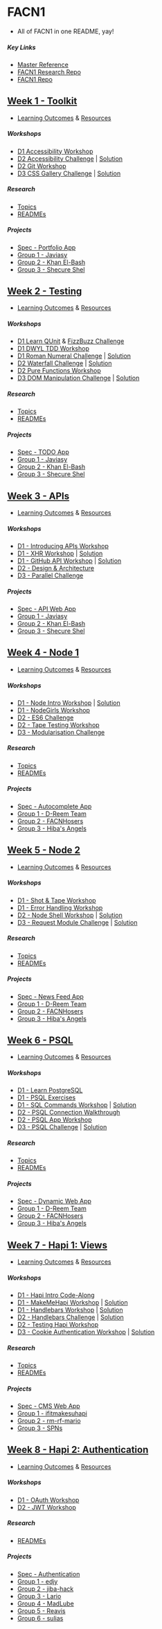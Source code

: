 # FACN1
- All of FACN1 in one README, yay!

##### Key Links
- [Master Reference](https://github.com/foundersandcoders/master-reference/)
- [FACN1 Research Repo](https://github.com/FACN1/research)
- [FACN1 Repo](https://github.com/facn1)

## [Week 1 - Toolkit](https://github.com/foundersandcoders/master-reference/blob/master/coursebook/week-1/README.md)
- [Learning Outcomes](https://github.com/foundersandcoders/master-reference/blob/master/coursebook/week-1/learning-outcomes.md) & [Resources](https://github.com/foundersandcoders/master-reference/blob/master/coursebook/week-1/resources.md)

##### Workshops
- [D1 Accessibility Workshop](https://github.com/jsms90/web-accessibility)
- [D2 Accessibility Challenge](https://github.com/njsfield/accessibility-challenge) | [Solution](https://github.com/njsfield/accessibility-challenge/tree/solution)
- [D2 Git Workshop](https://github.com/jsms90/learn-git-basics)
- [D3 CSS Gallery Challenge](https://github.com/njsfield/css-gallery-challenge) | [Solution](https://github.com/njsfield/css-gallery-challenge/tree/solution)

##### Research
- [Topics](https://github.com/foundersandcoders/master-reference/blob/master/coursebook/week-1/research-afternoon.md)
- [READMEs](https://github.com/FACN1/research/tree/master/week-1)

##### Projects
- [Spec - Portfolio App](https://github.com/foundersandcoders/master-reference/blob/master/coursebook/week-1/project.md)
- [Group 1 - Javiasy](https://github.com/FACN1/week1-javiasy)
- [Group 2 - Khan El-Bash](https://github.com/FACN1/week1-Khan-ElBash)
- [Group 3 - Shecure Shel](https://github.com/FACN1/week1-shecureShel)

## [Week 2 - Testing](https://github.com/foundersandcoders/master-reference/blob/master/coursebook/week-2/README.md)
- [Learning Outcomes](https://github.com/foundersandcoders/master-reference/blob/master/coursebook/week-2/learning-outcomes.md) & [Resources](https://github.com/foundersandcoders/master-reference/blob/master/coursebook/week-2/resources.md)

##### Workshops
- [D1 Learn QUnit](https://github.com/skibinska/learn-qunit) & [FizzBuzz Challenge](https://github.com/skibinska/fizzbuzz)
- [D1 DWYL TDD Workshop](https://github.com/dwyl/learn-tdd)
- [D1 Roman Numeral Challenge](https://github.com/skibinska/romanizer) | [Solution](https://github.com/skibinska/romanizer/tree/solution)
- [D2 Waterfall Challenge](https://github.com/RhodesPeter/waterfall-function-workshop) | [Solution](https://github.com/RhodesPeter/waterfall-function-workshop/tree/solution)
- [D2 Pure Functions Workshop](https://github.com/Jwhiles/pure-functions-easy-testing)
- [D3 DOM Manipulation Challenge](https://github.com/mantagen/DOM-manipulation-Challenge) | [Solution](https://github.com/mantagen/DOM-manipulation-Challenge/tree/solutions)

##### Research
- [Topics](https://github.com/foundersandcoders/master-reference/blob/master/coursebook/week-2/research-afternoon.md)
- [READMEs](https://github.com/FACN1/research/tree/master/week-2)

##### Projects
- [Spec - TODO App](https://github.com/foundersandcoders/master-reference/tree/master/coursebook/fragments/projects/tdd-todo)
- [Group 1 - Javiasy](https://github.com/FACN1/week2-javiasy)
- [Group 2 - Khan El-Bash](https://github.com/FACN1/week2-Khan-ElBash)
- [Group 3 - Shecure Shel](https://github.com/FACN1/Week-2-ShecureShel-ToDo)

## [Week 3 - APIs](https://github.com/foundersandcoders/master-reference/tree/master/coursebook/week-3)
- [Learning Outcomes](https://github.com/foundersandcoders/master-reference/blob/master/coursebook/week-3/learning-outcomes.md) & [Resources](https://github.com/foundersandcoders/master-reference/blob/master/coursebook/week-3/resources.md)

##### Workshops
- [D1 - Introducing APIs Workshop](https://github.com/lucymonie/api-workshop)
- [D1 - XHR Workshop](https://github.com/skibinska/xhr-workshop) | [Solution](https://github.com/skibinska/xhr-workshop/tree/add-solution)
- [D1 - GitHub API Workshop](https://github.com/emilyb7/workshop-APIs) | [Solution](https://github.com/emilyb7/workshop-APIs/tree/solution)
- [D2 - Design & Architecture](https://github.com/eliascodes/workshop-client-side-design)
- [D3 - Parallel Challenge](https://github.com/foundersandcoders/master-reference/blob/master/coursebook/week-3/morning-challenge.md)

##### Projects
- [Spec - API Web App](https://github.com/foundersandcoders/master-reference/blob/master/coursebook/week-3/project.md)
- [Group 1 - Javiasy](https://github.com/FACN1/week3-javiasy)
- [Group 2 - Khan El-Bash](https://github.com/FACN1/Week3-Khan-ElBash)
- [Group 3 - Shecure Shel](https://github.com/FACN1/Week3-ShecureShel)

## [Week 4 - Node 1](https://github.com/foundersandcoders/master-reference/blob/master/coursebook/week-4/README.md)
- [Learning Outcomes](https://github.com/foundersandcoders/master-reference/blob/master/coursebook/week-4/learning-outcomes.md) & [Resources](https://github.com/foundersandcoders/master-reference/blob/master/coursebook/week-4/resources.md)

##### Workshops
- [D1 - Node Intro Workshop](https://github.com/bradreeder/Node-Intro-Workshop) | [Solution](https://github.com/bradreeder/Node-Intro-Workshop/tree/completed-workshop)
- [D1 - NodeGirls Workshop](https://github.com/node-girls/workshop-cms)
- [D2 - ES6 Challenge](https://github.com/stevehopkinson/es6-challenge)
- [D2 - Tape Testing Workshop](https://github.com/matthewglover/tape-testing)
- [D3 - Modularisation Challenge](https://github.com/shouston3/modules-challenge)

##### Research
- [Topics](https://github.com/foundersandcoders/master-reference/blob/master/coursebook/week-4/research-afternoon.md)
- [READMEs](https://github.com/FACN1/research/tree/master/week-4)

##### Projects
- [Spec - Autocomplete App](https://github.com/foundersandcoders/master-reference/blob/master/coursebook/week-4/project.md)
- [Group 1 - D-Reem Team](https://github.com/FACN1/week4-D-REEM-TEAM)
- [Group 2 - FACNHosers](https://github.com/FACN1/week4-FACNhosers)
- [Group 3 - Hiba's Angels](https://github.com/FACN1/week4-hibas-angels)

## [Week 5 - Node 2](https://github.com/foundersandcoders/master-reference/tree/master/coursebook/week-5)
- [Learning Outcomes](https://github.com/foundersandcoders/master-reference/blob/master/coursebook/week-5/learning-outcomes.md) & [Resources](https://github.com/foundersandcoders/master-reference/blob/master/coursebook/week-5/resources.md)

##### Workshops
- [D1 - Shot & Tape Workshop](https://github.com/njsfield/tdd-node-server-with-shot-and-tape)
- [D1 - Error Handling Workshop](https://github.com/njsfield/error-handling-workshop)
- [D2 - Node Shell Workshop](https://github.com/msachi/Node-Shell-Workshop) | [Solution](https://github.com/msachi/Node-Shell-Workshop/tree/solution)
- [D3 - Request Module Challenge](https://github.com/RhodesPeter/request-module-workshop) | [Solution](https://github.com/RhodesPeter/request-module-workshop/tree/solution)

##### Research
- [Topics](https://github.com/foundersandcoders/master-reference/blob/master/coursebook/week-5/research-afternoon.md)
- [READMEs](https://github.com/FACN1/research/tree/master/week-5)

##### Projects
- [Spec - News Feed App](https://github.com/foundersandcoders/master-reference/blob/master/coursebook/week-5/project.md)
- [Group 1 - D-Reem Team](https://github.com/FACN1/week5-D-REEM-TEAM)
- [Group 2 - FACNHosers](https://github.com/FACN1/week5-facn-hosers)
- [Group 3 - Hiba's Angels](https://github.com/FACN1/week5-hibas-angels)

## [Week 6 - PSQL](https://github.com/foundersandcoders/master-reference/tree/master/coursebook/week-6)
- [Learning Outcomes](https://github.com/foundersandcoders/master-reference/blob/master/coursebook/week-6/learning-outcomes.md) & [Resources](https://github.com/foundersandcoders/master-reference/blob/master/coursebook/week-6/resources.md)

##### Workshops
- [D1 - Learn PostgreSQL](https://github.com/dwyl/learn-postgresql)
- [D1 - PSQL Exercises](https://www.pgexercises.com/gettingstarted.html)
- [D1 - SQL Commands Workshop](https://github.com/FAC9/postgres-workshop) | [Solution](https://github.com/FAC9/postgres-workshop/blob/master/solutions.sql)
- [D2 - PSQL Connection Walkthrough](https://github.com/shiryz/pg-walkthrough)
- [D2 - PSQL App Workshop](https://github.com/shiryz/pg-workshop)
- [D3 - PSQL Challenge](https://github.com/shiryz/db-morning-challenge) | [Solution](https://github.com/shiryz/db-morning-challenge/tree/solution)

##### Research
- [Topics](https://github.com/foundersandcoders/master-reference/blob/master/coursebook/week-6/research-afternoon.md)
- [READMEs](https://github.com/FACN1/research/tree/master/week-6)

##### Projects
- [Spec - Dynamic Web App](https://github.com/foundersandcoders/master-reference/blob/master/coursebook/week-6/project.md)
- [Group 1 - D-Reem Team](https://github.com/FACN1/week6-D-REEM-TEAM)
- [Group 2 - FACNHosers](https://github.com/FACN1/week6-facn-hosers)
- [Group 3 - Hiba's Angels](https://github.com/FACN1/week6-hibas-angels)

## [Week 7 - Hapi 1: Views](https://github.com/foundersandcoders/master-reference/tree/master/coursebook/week-7)
- [Learning Outcomes](https://github.com/foundersandcoders/master-reference/blob/master/coursebook/week-7/learning-outcomes.md) & [Resources](https://github.com/foundersandcoders/master-reference/blob/master/coursebook/week-7/resources.md)

##### Workshops
- [D1 - Hapi Intro Code-Along](https://github.com/msachi/hapi-intro)
- [D1 - MakeMeHapi Workshop](https://github.com/foundersandcoders/master-reference/blob/master/coursebook/week-7/makemehapi-guidelines.md) | [Solution](https://github.com/hapijs/makemehapi/tree/master/exercises)
- [D1 - Handlebars Workshop](https://github.com/marisid/handlebars-intro-workshop) | [Solution](https://github.com/marisid/handlebars-intro-workshop/tree/completed-workshop)
- [D2 - Handlebars Challenge](https://github.com/Jbarget/handlebars-morning-challenge) | [Solution](https://github.com/Jbarget/handlebars-morning-challenge/tree/solution)
- [D2 - Testing Hapi Workshop](https://github.com/SavageWilliam/injector)
- [D3 - Cookie Authentication Workshop](https://github.com/SavageWilliam/hapi-auth-cookie-ws) | [Solution](https://github.com/SavageWilliam/hapi-auth-cookie-ws/tree/solution-version)

##### Research
- [Topics](https://github.com/foundersandcoders/master-reference/blob/master/coursebook/week-7/research-afternoon.md)
- [READMEs](https://github.com/FACN1/research/tree/master/week-7)

##### Projects
- [Spec - CMS Web App](https://github.com/foundersandcoders/master-reference/blob/master/coursebook/week-7/project.md)
- [Group 1 - ifitmakesuhapi](https://github.com/FACN1/week7-ifitmake-suHapi)
- [Group 2 - rm-rf-mario](https://github.com/FACN1/week7-rm-rf-mario)
- [Group 3 - SPNs](https://github.com/FACN1/week7-SPN)

## [Week 8 - Hapi 2: Authentication](https://github.com/foundersandcoders/master-reference/blob/master/coursebook/week-8/5-day-week/schedule.md)
- [Learning Outcomes](https://github.com/foundersandcoders/master-reference/blob/master/coursebook/week-8/learning-outcomes.md) & [Resources](https://github.com/foundersandcoders/master-reference/blob/master/coursebook/week-8/resources.md)

##### Workshops
- [D1 - OAuth Workshop](https://github.com/foundersandcoders/oauth-workshop)
- [D2 - JWT Workshop](https://github.com/foundersandcoders/jwt_workshop)

##### Research
- [READMEs](https://github.com/FACN1/research/tree/master/week-8)

##### Projects
- [Spec - Authentication](https://github.com/foundersandcoders/master-reference/blob/master/coursebook/week-8/project.md)
- [Group 1 - edjy](https://github.com/FACN1/week8-edjy)
- [Group 2 - jiba-hack](https://github.com/FACN1/week8-jiba-hack)
- [Group 3 - Lario](https://github.com/FACN1/Lario)
- [Group 4 - MadLube](https://github.com/FACN1/MadLube)
- [Group 5 - Reavis](https://github.com/FACN1/Reavis)
- [Group 6 - sulias](https://github.com/FACN1/week8-sulias)
